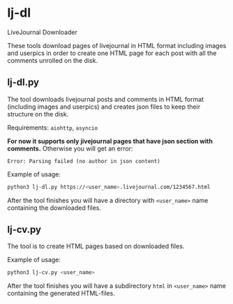 # lj-dl

LiveJournal Downloader

These tools download pages of livejournal in HTML format including images and
userpics in order to create one HTML page for each post with all the comments unrolled on the disk.


## lj-dl.py

The tool downloads livejournal posts and comments in HTML format (including images and
userpics) and creates json files to keep their structure on the disk.

Requirements: `aiohttp`, `asyncio`

**For now it supports only jivejournal pages that have json section with comments.**
Otherwise you will get an error:
```
Error: Parsing failed (no author in json content)
```

Example of usage:
```bash
python3 lj-dl.py https://<user_name>.livejournal.com/1234567.html
```

After the tool finishes you will have a directory with `<user_name>` name
containing the downloaded files.

## lj-cv.py

The tool is to create HTML pages based on downloaded files.

Example of usage:
```bash
python3 lj-cv.py <user_name>
```

After the tool finishes you will have a subdirectory `html` in `<user_name>` name
containing the generated HTML-files.
